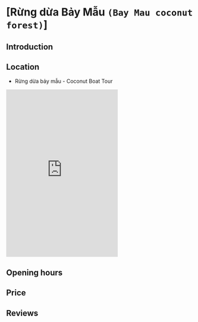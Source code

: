 # [Rừng dừa Bảy Mẫu `(Bay Mau coconut forest)`]

## Introduction

## Location

 - Rừng dừa bảy mẫu - Coconut Boat Tour
<div class="map-container">
  <iframe src="https://www.google.com/maps/embed?pb=!1m18!1m12!1m3!1d3837.6354728620886!2d108.37212057518396!3d15.875744944588495!2m3!1f0!2f0!3f0!3m2!1i1024!2i768!4f13.1!3m3!1m2!1s0x31420db72b807241%3A0x72f6fc0236fcb8dd!2zUuG7q25nIGThu6thIGLhuqN5IG3huqt1IC0gQ29jb251dCBCb2F0IFRvdXI!5e0!3m2!1sen!2s!4v1688230712084!5m2!1sen!2s" with="100%" height="450" style="border:0;" allowfullscreen="" loading="lazy" referrerpolicy="no-referrer-when-downgrade"></iframe>
</div>

## Opening hours

## Price

## Reviews
